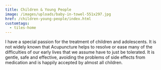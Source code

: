 ```yaml
---
title: Children & Young People
image: /images/uploads/baby-in-towel-551x297.jpg
href: /children-young-people/index.html
customtags:
  - tiles-home
---
```

I have a special passion for the treatment of children and adolescents. It is not widely known that Acupuncture helps to resolve or ease many of the difficulties of our early lives that we assume have to just be tolerated.  It is gentle, safe and effective, avoiding the problems of side effects from medication and is happily accepted by almost all children. 

